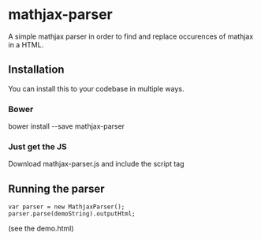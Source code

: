# mathjax-parser

A simple mathjax parser in order to find and replace occurences of mathjax in a HTML.

## Installation
You can install this to your codebase in multiple ways.

### Bower
bower install --save mathjax-parser

### Just get the JS
Download mathjax-parser.js and include the script tag

## Running the parser
```
var parser = new MathjaxParser();
parser.parse(demoString).outputHtml;
```
(see the demo.html)
